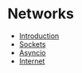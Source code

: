 # Networks

- [Introduction](intro.md)
- [Sockets](00_intro.md)
- [Asyncio](00_intro.md)
- [Internet](00_intro.md)